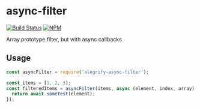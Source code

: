 # async-filter

[![Build Status](https://travis-ci.org/dejakob/async-filter.svg?branch=master)](https://travis-ci.org/dejakob/async-filter)
[![NPM](https://img.shields.io/npm/v/alegrify-async-filter/latest.svg?label=npm)](https://npmjs.com/package/alegrify-async-filter)

Array.prototype.filter, but with async callbacks

## Usage

```js
const asyncFilter = require('alegrify-async-filter');

const items = [1, 2, 3];
const filteredItems = asyncFilter(items, async (element, index, array) => {
  return await someTest(element);
});
```
